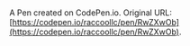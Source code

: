 # 

A Pen created on CodePen.io. Original URL: [https://codepen.io/raccoollc/pen/RwZXwOb](https://codepen.io/raccoollc/pen/RwZXwOb).


